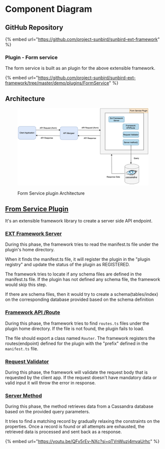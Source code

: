 # Component Diagram

## GitHub Repository

{% embed url="https://github.com/project-sunbird/sunbird-ext-framework" %}

### Plugin - Form service

The form service is built as an plugin for the above extensible framework.

{% embed url="https://github.com/project-sunbird/sunbird-ext-framework/tree/master/demo/plugins/FormService" %}

## Architecture

<figure><img src="../../../../.gitbook/assets/Screenshot 2023-08-11 at 4.20.54 PM.png" alt=""><figcaption><p>Form Service plugin Architecture</p></figcaption></figure>

## [From Service Plugin](https://github.com/project-sunbird/sunbird-ext-framework/blob/master/server/README.md)

It's an extensible framework library to create a server side API endpoint.

### [EXT Framework Server](https://github.com/project-sunbird/sunbird-ext-framework/blob/master/demo/plugins/FormService/server/manifest.ts)

During this phase, the framework tries to read the manifest.ts file under the plugin's home directory.

When it finds the manifest.ts file, it will register the plugin in the "plugin registry" and update the status of the plugin as REGISTERED.

The framework tries to locate if any schema files are defined in the manifest.ts file. If the plugin has not defined any schema file, the framework would skip this step.

If there are schema files, then it would try to create a schema(tables/index) on the corresponding database provided based on the schema definition

### [Framework API /Route](https://github.com/project-sunbird/sunbird-ext-framework/blob/master/demo/plugins/FormService/server/routes.ts)

During this phase, the framework tries to find `routes.ts` files under the plugin home directory. If the file is not found, the plugin fails to load.

The file should export a class named `Router`. The framework registers the routes(endpoint) defined for the plugin with the "prefix" defined in the `manifest.ts` file.

### [Request Validator](https://github.com/project-sunbird/sunbird-ext-framework/blob/master/demo/plugins/FormService/server/RequestValidator/index.ts)

During this phase, the framework will validate the request body that is requested by the client app. If the request doesn't have mandatory data or valid input it will throw the error in response.

### [Server Method](https://github.com/project-sunbird/sunbird-ext-framework/blob/master/demo/plugins/FormService/server/server.ts)

During this phase, the method retrieves data from a Cassandra database based on the provided query parameters.

It tries to find a matching record by gradually relaxing the constraints on the properties. Once a record is found or all attempts are exhausted, the retrieved data is processed and sent back as a response.

{% embed url="https://youtu.be/QFv5rEv-NXc?si=pTVnWuzj4mvaUrhc" %}

###
